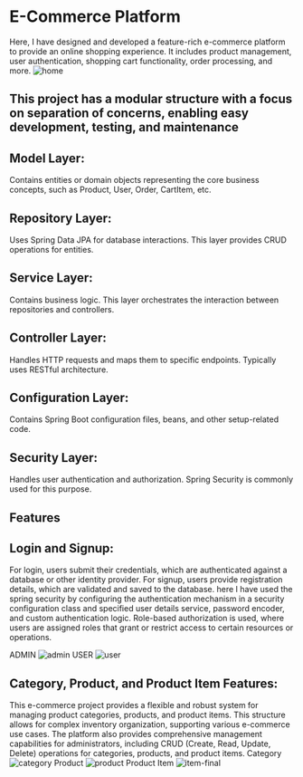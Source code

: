 

# E-Commerce Platform

Here, I have designed and developed a feature-rich e-commerce platform to provide an online shopping experience. 
It includes product management, user authentication, shopping cart functionality, order processing, and more.
![home](https://github.com/Sampritakoley/EcommerceProject-SpringBoot--Java/assets/109060246/fd8d8e65-1467-4fcb-9736-a0b8df476dc4)
## This project has  a modular structure with a focus on separation of concerns, enabling easy development, testing, and maintenance

## Model Layer: 
Contains entities or domain objects representing the core business concepts, such as Product, User, Order, CartItem, etc.
## Repository Layer:
Uses Spring Data JPA for database interactions. This layer provides CRUD operations for entities.
## Service Layer: 
Contains business logic. This layer orchestrates the interaction between repositories and controllers.
## Controller Layer:
Handles HTTP requests and maps them to specific endpoints. Typically uses RESTful architecture.
## Configuration Layer:
Contains Spring Boot configuration files, beans, and other setup-related code.
## Security Layer: 
Handles user authentication and authorization. Spring Security is commonly used for this purpose.

## Features

## Login and Signup: 
For login, users submit their credentials, which are authenticated against a database or other identity provider.
For signup, users provide registration details, which are validated and saved to the database. here I have used the 
spring security by configuring the authentication mechanism in a security configuration class and specified
user details service, password encoder, and custom authentication logic.
Role-based authorization is used, where users are assigned roles that grant or restrict access to certain resources or operations. 

 ADMIN ![admin](https://github.com/Sampritakoley/EcommerceProject-SpringBoot--Java/assets/109060246/73b5bcce-955f-4321-9494-aea190482eb6) USER ![user](https://github.com/Sampritakoley/EcommerceProject-SpringBoot--Java/assets/109060246/0eca6854-4ab8-4f86-ab0d-29682fccd50a)
 
 ## Category, Product, and Product Item Features:
 This e-commerce project provides a flexible and robust system for managing product categories, products, and product items. 
 This structure allows for complex inventory organization, supporting various e-commerce use cases. The platform also provides 
 comprehensive management capabilities for administrators, including CRUD (Create, Read, Update, Delete) operations for categories, products, and product items.
Category ![category](https://github.com/Sampritakoley/EcommerceProject-SpringBoot--Java/assets/109060246/6df35907-2615-4254-a478-a28d3d87991b)
Product ![product](https://github.com/Sampritakoley/EcommerceProject-SpringBoot--Java/assets/109060246/6335113f-9fcb-4dbb-b0e3-5776015ad9a0)
Product Item ![item-final](https://github.com/Sampritakoley/EcommerceProject-SpringBoot--Java/assets/109060246/05e0f4d4-ab0b-4047-a8b9-d037f3e5709a)
